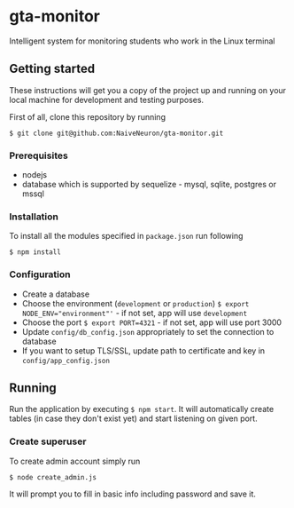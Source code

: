 # gta-monitor

Intelligent system for monitoring students who work in the Linux terminal

## Getting started

These instructions will get you a copy of the project up and running on your local machine for development and testing purposes.

First of all, clone this repository by running

`$ git clone git@github.com:NaiveNeuron/gta-monitor.git`

### Prerequisites

* nodejs
* database which is supported by sequelize - mysql, sqlite, postgres or mssql

### Installation

To install all the modules specified in `package.json` run following

`$ npm install`

### Configuration

* Create a database
* Choose the environment (`development` or `production`) `$ export NODE_ENV="environment"'` - if not set, app will use `development`
* Choose the port `$ export PORT=4321` - if not set, app will use port 3000
* Update `config/db_config.json` appropriately to set the connection to database
* If you want to setup TLS/SSL, update path to certificate and key in `config/app_config.json`

## Running

Run the application by executing `$ npm start`.
It will automatically create tables (in case they don't exist yet) and start listening
on given port.

### Create superuser

To create admin account simply run

`$ node create_admin.js`

It will prompt you to fill in basic info including password and save it.
